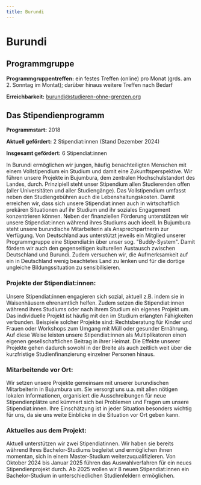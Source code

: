 ```yaml
---
title: Burundi
---
```


# Burundi

## Programmgruppe

**Programmgruppentreffen:** ein festes Treffen (online) pro Monat (grds. am 2. Sonntag im Montat); darüber hinaus weitere Treffen nach Bedarf

**Erreichbarkeit:** burundi@studieren-ohne-grenzen.org

## Das Stipendienprogramm

**Programmstart:** 2018

**Aktuell gefördert:** 2 Stipendiat:innen (Stand Dezember 2024)

**Insgesamt gefördert:** 6 Stipendiat:innen

In Burundi ermöglichen wir jungen, häufig benachteiligten Menschen mit einem Vollstipendium ein Studium und damit eine Zukunftsperspektive. Wir führen unsere Projekte in Bujumbura, dem zentralen Hochschulstandort des Landes, durch. Prinzipiell steht unser Stipendium allen Studierenden offen (aller Universitäten und aller Studiengänge). Das Vollstipendium umfasst neben den Studiengebühren auch die Lebenshaltungskosten. Damit erreichen wir, dass sich unsere Stipendiat:innen auch in wirtschaftlich prekären Situationen auf ihr Studium und ihr soziales Engagement konzentrieren können. Neben der finanziellen Förderung unterstützen wir unsere Stipendiat:innen während ihres Studiums auch ideell. In Bujumbura steht unsere burundische Mitarbeiterin als Ansprechpartnerin zur Verfügung. Von Deutschland aus unterstützt jeweils ein Mitglied unserer Programmgruppe eine Stipendiat:in über unser sog. "Buddy-System". Damit fördern wir auch den gegenseitigen kulturellen Austausch zwischen Deutschland und Burundi. Zudem versuchen wir, die Aufmerksamkeit auf ein in Deutschland wenig beachtetes Land zu lenken und für die dortige ungleiche Bildungssituation zu sensibilisieren.

### Projekte der Stipendiat:innen:
Unsere Stipendiat:innen engagieren sich sozial, aktuell z.B. indem sie in Waisenhäusern ehrenamtlich helfen. Zudem setzen die Stipendiat:innen während ihres Studiums oder nach ihrem Studium ein eigenes Projekt um. Das individuelle Projekt ist häufig mit den im Studium erlangten Fähigkeiten verbunden. Beispiele solcher Projekte sind: Rechtsberatung für Kinder und Frauen oder Workshops zum Umgang mit Müll oder gesunder Ernährung.
Auf diese Weise leisten unsere Stipendiat:innen als Multiplikatoren einen eigenen gesellschaftlichen Beitrag in ihrer Heimat. Die Effekte unserer Projekte gehen dadurch sowohl in der Breite als auch zeitlich weit über die kurzfristige Studienfinanzierung einzelner Personen hinaus.

### Mitarbeitende vor Ort:
Wir setzen unsere Projekte gemeinsam mit unserer burundischen Mitarbeiterin in Bujumbura um. Sie versorgt uns u.a. mit allen nötigen lokalen Informationen, organisiert die Ausschreibungen für neue Stipendienplätze und kümmert sich bei Problemen und Fragen um unsere Stipendiat:innen. Ihre Einschätzung ist in jeder Situation besonders wichtig für uns, da sie uns weite Einblicke in die Situation vor Ort geben kann.

### Aktuelles aus dem Projekt:
Aktuell unterstützen wir zwei Stipendiatinnen. Wir haben sie bereits während Ihres Bachelor-Studiums begleitet und ermöglichen ihnen momentan, sich in einem Master-Studium weiterzuqualifizieren.
Von Oktober 2024 bis Januar 2025 führen das Auswahlverfahren für ein neues Stipendienprojekt durch. Ab 2025 wollen wir 8 neuen Stipendiat:innen ein Bachelor-Studium in unterschiedlichen Studienfeldern ermöglichen.
